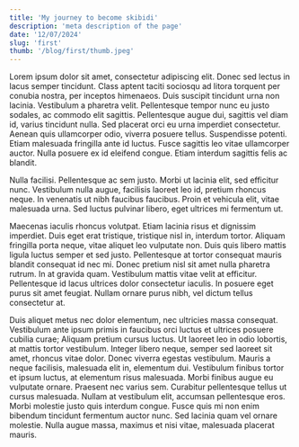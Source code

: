 ```yaml
---
title: 'My journey to become skibidi'
description: 'meta description of the page'
date: '12/07/2024'
slug: 'first'
thumb: '/blog/first/thumb.jpeg'
---
```


Lorem ipsum dolor sit amet, consectetur adipiscing elit. Donec sed lectus in lacus semper tincidunt. Class aptent taciti sociosqu ad litora torquent per conubia nostra, per inceptos himenaeos. Duis suscipit tincidunt urna non lacinia. Vestibulum a pharetra velit. Pellentesque tempor nunc eu justo sodales, ac commodo elit sagittis. Pellentesque augue dui, sagittis vel diam id, varius tincidunt nulla. Sed placerat orci eu urna imperdiet consectetur. Aenean quis ullamcorper odio, viverra posuere tellus. Suspendisse potenti. Etiam malesuada fringilla ante id luctus. Fusce sagittis leo vitae ullamcorper auctor. Nulla posuere ex id eleifend congue. Etiam interdum sagittis felis ac blandit.

Nulla facilisi. Pellentesque ac sem justo. Morbi ut lacinia elit, sed efficitur nunc. Vestibulum nulla augue, facilisis laoreet leo id, pretium rhoncus neque. In venenatis ut nibh faucibus faucibus. Proin et vehicula elit, vitae malesuada urna. Sed luctus pulvinar libero, eget ultrices mi fermentum ut.

Maecenas iaculis rhoncus volutpat. Etiam lacinia risus et dignissim imperdiet. Duis eget erat tristique, tristique nisl in, interdum tortor. Aliquam fringilla porta neque, vitae aliquet leo vulputate non. Duis quis libero mattis ligula luctus semper et sed justo. Pellentesque at tortor consequat mauris blandit consequat id nec mi. Donec pretium nisl sit amet nulla pharetra rutrum. In at gravida quam. Vestibulum mattis vitae velit at efficitur. Pellentesque id lacus ultrices dolor consectetur iaculis. In posuere eget purus sit amet feugiat. Nullam ornare purus nibh, vel dictum tellus consectetur at.

Duis aliquet metus nec dolor elementum, nec ultricies massa consequat. Vestibulum ante ipsum primis in faucibus orci luctus et ultrices posuere cubilia curae; Aliquam pretium cursus luctus. Ut laoreet leo in odio lobortis, at mattis tortor vestibulum. Integer libero neque, semper sed laoreet sit amet, rhoncus vitae dolor. Donec viverra egestas vestibulum. Mauris a neque facilisis, malesuada elit in, elementum dui. Vestibulum finibus tortor et ipsum luctus, at elementum risus malesuada. Morbi finibus augue eu vulputate ornare. Praesent nec varius sem. Curabitur pellentesque tellus ut cursus malesuada. Nullam at vestibulum elit, accumsan pellentesque eros. Morbi molestie justo quis interdum congue. Fusce quis mi non enim bibendum tincidunt fermentum auctor nunc. Sed lacinia quam vel ornare molestie. Nulla augue massa, maximus et nisi vitae, malesuada placerat mauris.